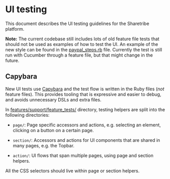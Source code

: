 # UI testing

This document describes the UI testing guidelines for the Sharetribe platform.

**Note:** The current codebase still includes lots of old feature file
tests that should not be used as examples of how to test the UI. An
example of the new style can be found in the
[paypal_steps.rb](../features/step_definitions/paypal_steps.rb)
file. Currently the test is still run with Cucumber through a feature
file, but that might change in the future.

## Capybara

New UI tests use [Capybara](http://jnicklas.github.io/capybara/) and
the test flow is written in the Ruby files (_not_ feature files). This
provides tooling that is expressive and easier to debug, and avoids
unnecessary DSLs and extra files.

In
[features/support/feature_tests/](../features/support/feature_tests/)
directory, testing helpers are split into the following directories:

 - `page/`: Page specific accessors and actions, e.g. selecting an
   element, clicking on a button on a certain page.

 - `section/`: Accessors and actions for UI components that are shared
   in many pages, e.g. the Topbar.

 - `action/`: UI flows that span multiple pages, using page and
   section helpers.

All the CSS selectors should live within page or section helpers.
